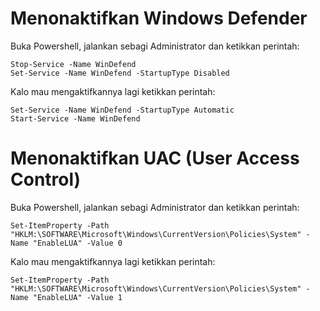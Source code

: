 # Menonaktifkan Windows Defender

Buka Powershell, jalankan sebagi Administrator dan ketikkan perintah:

```
Stop-Service -Name WinDefend
Set-Service -Name WinDefend -StartupType Disabled
```

Kalo mau mengaktifkannya lagi ketikkan perintah:

```
Set-Service -Name WinDefend -StartupType Automatic
Start-Service -Name WinDefend
```

# Menonaktifkan UAC (User Access Control)

Buka Powershell, jalankan sebagi Administrator dan ketikkan perintah:

```
Set-ItemProperty -Path "HKLM:\SOFTWARE\Microsoft\Windows\CurrentVersion\Policies\System" -Name "EnableLUA" -Value 0
```

Kalo mau mengaktifkannya lagi ketikkan perintah:

```
Set-ItemProperty -Path "HKLM:\SOFTWARE\Microsoft\Windows\CurrentVersion\Policies\System" -Name "EnableLUA" -Value 1
```
